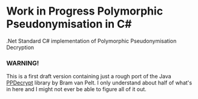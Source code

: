 # Work in Progress Polymorphic Pseudonymisation in C#
.Net Standard C# implementation of Polymorphic Pseudonymisation Decryption

### WARNING!
This is a first draft version containing just a rough port of the Java [PPDecrypt](https://github.com/BramvanPelt/PPDecryption) library by Bram van Pelt.
I only understand about half of what's in here and I might not ever be able to figure all of it out.